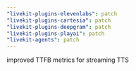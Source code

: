 ```yaml
---
"livekit-plugins-elevenlabs": patch
"livekit-plugins-cartesia": patch
"livekit-plugins-deepgram": patch
"livekit-plugins-playai": patch
"livekit-agents": patch
---
```


improved TTFB metrics for streaming TTS
